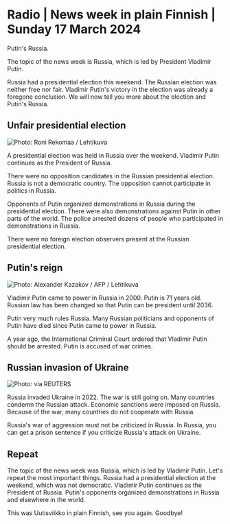 # Radio \| News week in plain Finnish \| Sunday 17 March 2024

Putin's Russia.

The topic of the news week is Russia, which is led by President Vladimir Putin.

Russia had a presidential election this weekend. The Russian election was neither free nor fair. Vladimir Putin's victory in the election was already a foregone conclusion. We will now tell you more about the election and Putin's Russia.

## Unfair presidential election

![ Photo: Roni Rekomaa / Lehtikuva](https://images.cdn.yle.fi/image/upload/c_crop,h_2880,w_5120,x_0,y_183/ar_1.7777777777777777,c_fill,g_faces,h_431,w_767/dpr_1.0/q_auto:eco/f_auto/fl_lossy/v1710672834/39-125857165f6c9f84e7b6)

A presidential election was held in Russia over the weekend. Vladimir Putin continues as the President of Russia.

There were no opposition candidates in the Russian presidential election. Russia is not a democratic country. The opposition cannot participate in politics in Russia.

Opponents of Putin organized demonstrations in Russia during the presidential election. There were also demonstrations against Putin in other parts of the world. The police arrested dozens of people who participated in demonstrations in Russia.

There were no foreign election observers present at the Russian presidential election.

## Putin's reign

![ Photo: Alexander Kazakov / AFP / Lehtikuva](https://images.cdn.yle.fi/image/upload/c_crop,h_2831,w_5033,x_0,y_160/ar_1.7777777777777777,c_fill,g_faces,h_431,w_767/dpr_1.0/q_auto:eco/f_auto/fl_lossy/v1709906271/39-125532265eb1923e00c0)

Vladimir Putin came to power in Russia in 2000. Putin is 71 years old. Russian law has been changed so that Putin can be president until 2036.

Putin very much rules Russia. Many Russian politicians and opponents of Putin have died since Putin came to power in Russia.

A year ago, the International Criminal Court ordered that Vladimir Putin should be arrested. Putin is accused of war crimes.

## Russian invasion of Ukraine

![ Photo: via REUTERS](https://images.cdn.yle.fi/image/upload/c_crop,h_2289,w_4075,x_0,y_0/ar_1.7777777777777777,c_fill,g_faces,h_431,w_767/dpr_1.0/q_auto:eco/f_auto/fl_lossy/v1710661204/39-125854165f69ddda3582)

Russia invaded Ukraine in 2022. The war is still going on. Many countries condemn the Russian attack. Economic sanctions were imposed on Russia. Because of the war, many countries do not cooperate with Russia.

Russia's war of aggression must not be criticized in Russia. In Russia, you can get a prison sentence if you criticize Russia's attack on Ukraine.

## Repeat

The topic of the news week was Russia, which is led by Vladimir Putin. Let's repeat the most important things. Russia had a presidential election at the weekend, which was not democratic. Vladimir Putin continues as the President of Russia. Putin's opponents organized demonstrations in Russia and elsewhere in the world.

This was Uutisviikko in plain Finnish, see you again. Goodbye!
